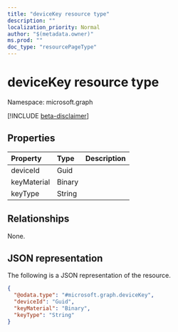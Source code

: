 ```yaml
---
title: "deviceKey resource type"
description: ""
localization_priority: Normal
author: "$(metadata.owner)"
ms.prod: ""
doc_type: "resourcePageType"
---
```


# deviceKey resource type

Namespace: microsoft.graph

[!INCLUDE [beta-disclaimer](../../includes/beta-disclaimer.md)]

## Properties

| Property    | Type   | Description |
| :---------- | :----- | :---------- |
| deviceId    | Guid   |             |
| keyMaterial | Binary |             |
| keyType     | String |             |

## Relationships

None.

## JSON representation

The following is a JSON representation of the resource.

<!-- {
  "blockType": "resource",
  "@odata.type": "microsoft.graph.deviceKey",
}
-->

```json
{
  "@odata.type": "#microsoft.graph.deviceKey",
  "deviceId": "Guid",
  "keyMaterial": "Binary",
  "keyType": "String"
}
```
